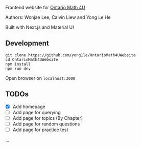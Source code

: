 Frontend website for [Ontario Math 4U](https://github.com/Calvin-Liew/OntarioGrade12Math)

Authors: Wonjae Lee, Calvin Liew and Yong Le He

Built with Next.js and Material UI

## Development

```
git clone https://github.com/yong1le/OntarioMath4UWebsite
cd OntarioMath4UWebsite
npm install
npm run dev
```

Open browser on `localhost:3000`

## TODOs
- [x] Add homepage
- [ ] Add page for querying
- [ ] Add page for topics (By Chapter)
- [ ] Add page for random questions
- [ ] Add page for practice test

...
